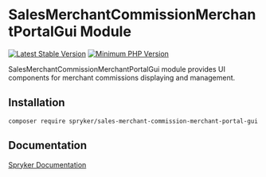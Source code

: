# SalesMerchantCommissionMerchantPortalGui Module
[![Latest Stable Version](https://poser.pugx.org/spryker/sales-merchant-commission-merchant-portal-gui/v/stable.svg)](https://packagist.org/packages/spryker/sales-merchant-commission-merchant-portal-gui)
[![Minimum PHP Version](https://img.shields.io/badge/php-%3E%3D%208.3-8892BF.svg)](https://php.net/)

SalesMerchantCommissionMerchantPortalGui module provides UI components for merchant commissions displaying and management.

## Installation

```
composer require spryker/sales-merchant-commission-merchant-portal-gui
```

## Documentation

[Spryker Documentation](https://docs.spryker.com)
